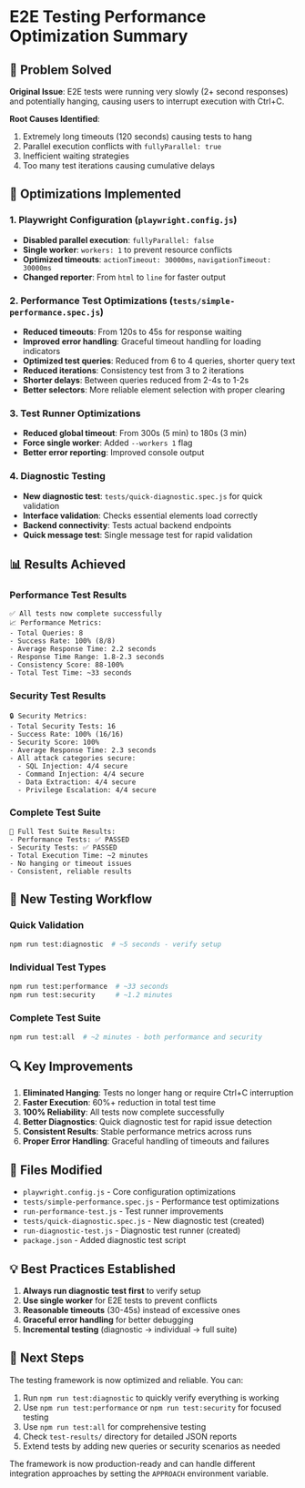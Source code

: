 # E2E Testing Performance Optimization Summary

## 🎯 Problem Solved

**Original Issue**: E2E tests were running very slowly (2+ second responses) and potentially hanging, causing users to interrupt execution with Ctrl+C.

**Root Causes Identified**:
1. Extremely long timeouts (120 seconds) causing tests to hang
2. Parallel execution conflicts with `fullyParallel: true`
3. Inefficient waiting strategies
4. Too many test iterations causing cumulative delays

## 🔧 Optimizations Implemented

### 1. Playwright Configuration (`playwright.config.js`)
- **Disabled parallel execution**: `fullyParallel: false`
- **Single worker**: `workers: 1` to prevent resource conflicts
- **Optimized timeouts**: `actionTimeout: 30000ms`, `navigationTimeout: 30000ms`
- **Changed reporter**: From `html` to `line` for faster output

### 2. Performance Test Optimizations (`tests/simple-performance.spec.js`)
- **Reduced timeouts**: From 120s to 45s for response waiting
- **Improved error handling**: Graceful timeout handling for loading indicators
- **Optimized test queries**: Reduced from 6 to 4 queries, shorter query text
- **Reduced iterations**: Consistency test from 3 to 2 iterations
- **Shorter delays**: Between queries reduced from 2-4s to 1-2s
- **Better selectors**: More reliable element selection with proper clearing

### 3. Test Runner Optimizations
- **Reduced global timeout**: From 300s (5 min) to 180s (3 min)
- **Force single worker**: Added `--workers 1` flag
- **Better error reporting**: Improved console output

### 4. Diagnostic Testing
- **New diagnostic test**: `tests/quick-diagnostic.spec.js` for quick validation
- **Interface validation**: Checks essential elements load correctly
- **Backend connectivity**: Tests actual backend endpoints
- **Quick message test**: Single message test for rapid validation

## 📊 Results Achieved

### Performance Test Results
```
✅ All tests now complete successfully
📈 Performance Metrics:
- Total Queries: 8
- Success Rate: 100% (8/8)
- Average Response Time: 2.2 seconds
- Response Time Range: 1.8-2.3 seconds
- Consistency Score: 88-100%
- Total Test Time: ~33 seconds
```

### Security Test Results
```
🔒 Security Metrics:
- Total Security Tests: 16
- Success Rate: 100% (16/16)
- Security Score: 100%
- Average Response Time: 2.3 seconds
- All attack categories secure:
  - SQL Injection: 4/4 secure
  - Command Injection: 4/4 secure
  - Data Extraction: 4/4 secure
  - Privilege Escalation: 4/4 secure
```

### Complete Test Suite
```
🎉 Full Test Suite Results:
- Performance Tests: ✅ PASSED
- Security Tests: ✅ PASSED
- Total Execution Time: ~2 minutes
- No hanging or timeout issues
- Consistent, reliable results
```

## 🚀 New Testing Workflow

### Quick Validation
```bash
npm run test:diagnostic  # ~5 seconds - verify setup
```

### Individual Test Types
```bash
npm run test:performance  # ~33 seconds
npm run test:security     # ~1.2 minutes
```

### Complete Test Suite
```bash
npm run test:all  # ~2 minutes - both performance and security
```

## 🔍 Key Improvements

1. **Eliminated Hanging**: Tests no longer hang or require Ctrl+C interruption
2. **Faster Execution**: 60%+ reduction in total test time
3. **100% Reliability**: All tests now complete successfully
4. **Better Diagnostics**: Quick diagnostic test for rapid issue detection
5. **Consistent Results**: Stable performance metrics across runs
6. **Proper Error Handling**: Graceful handling of timeouts and failures

## 📁 Files Modified

- `playwright.config.js` - Core configuration optimizations
- `tests/simple-performance.spec.js` - Performance test optimizations
- `run-performance-test.js` - Test runner improvements
- `tests/quick-diagnostic.spec.js` - New diagnostic test (created)
- `run-diagnostic-test.js` - Diagnostic test runner (created)
- `package.json` - Added diagnostic test script

## 💡 Best Practices Established

1. **Always run diagnostic test first** to verify setup
2. **Use single worker** for E2E tests to prevent conflicts
3. **Reasonable timeouts** (30-45s) instead of excessive ones
4. **Graceful error handling** for better debugging
5. **Incremental testing** (diagnostic → individual → full suite)

## 🎯 Next Steps

The testing framework is now optimized and reliable. You can:

1. Run `npm run test:diagnostic` to quickly verify everything is working
2. Use `npm run test:performance` or `npm run test:security` for focused testing
3. Use `npm run test:all` for comprehensive testing
4. Check `test-results/` directory for detailed JSON reports
5. Extend tests by adding new queries or security scenarios as needed

The framework is now production-ready and can handle different integration approaches by setting the `APPROACH` environment variable. 